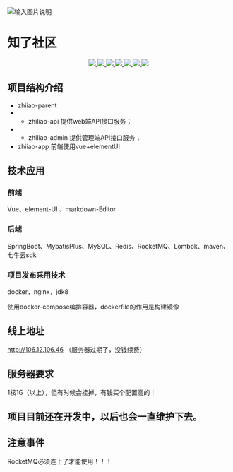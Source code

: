 
![输入图片说明](https://images.gitee.com/uploads/images/2020/0922/091803_234785a7_2156220.gif "1.8ff235a.gif")
# 知了社区

<p align="center">
    <a target="_blank" href="https://www.oracle.com/technetwork/java/javase/downloads/index.html">
        <img src="https://img.shields.io/hexpm/l/plug.svg" ></img>
        <img src="https://img.shields.io/badge/JDK-1.8+-green.svg" ></img>
        <img src="https://img.shields.io/badge/springboot-2.5.0.RELEASE-green" ></img>
        <img src="https://img.shields.io/badge/redis-red" ></img>
        <img src="https://img.shields.io/badge/vue-2.5.2-pink" ></img>
        <img src="https://img.shields.io/badge/mybatis--plus-3.1.2-9cf" ></img>
        <img src="https://img.shields.io/badge/七牛云图片上传-yellow" ></img>
    </a>
</p>

## 项目结构介绍
 * zhiiao-parent
 * * zhiliao-api 提供web端API接口服务；
 * * zhiliao-admin 提供管理端API接口服务；
 * zhiiao-app 前端使用vue+elementUI

## 技术应用

 ### 前端
   Vue、element-UI 、markdown-Editor
 ### 后端
 SpringBoot、MybatisPlus、MySQL、Redis、RocketMQ、Lombok、maven、七牛云sdk
 
 ### 项目发布采用技术
   docker，nginx，jdk8
   
   使用docker-compose编排容器，dockerfile的作用是构建镜像
   
## 线上地址
http://106.12.106.46   （服务器过期了，没钱续费）

## 服务器要求
1核1G（以上），但有时候会挂掉，有钱买个配置高的！

## 项目目前还在开发中，以后也会一直维护下去。

## 注意事件
RocketMQ必须连上了才能使用！！！


